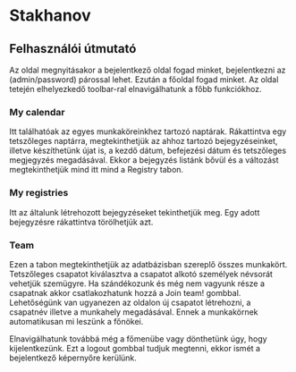 # Stakhanov

## Felhasználói útmutató

Az oldal megnyitásakor a bejelentkező oldal fogad minket, bejelentkezni az (admin/password) párossal lehet.
Ezután a főoldal fogad minket. Az oldal tetején elhelyezkedő toolbar-ral elnavigálhatunk a főbb funkciókhoz.

### My calendar

Itt találhatóak az egyes munkaköreinkhez tartozó naptárak. Rákattintva egy tetszőleges naptárra, megtekinthetjük az ahhoz tartozó bejegyzéseinket, illetve készíthetünk újat is, a kezdő dátum, befejezési dátum és tetszőleges megjegyzés megadásával. Ekkor a bejegyzés listánk bővül és a változást megtekinthetjük mind itt mind a Registry tabon.

### My registries

Itt az általunk létrehozott bejegyzéseket tekinthetjük meg. Egy adott bejegyzésre rákattintva törölhetjük azt.

### Team

Ezen a tabon megtekinthetjük az adatbázisban szereplő összes munkakört. Tetszőleges csapatot kiválasztva a csapatot alkotó személyek névsorát vehetjük szemügyre. Ha szándékozunk és még nem vagyunk része a csapatnak akkor csatlakozhatunk hozzá a Join team! gombbal. Lehetőségünk van ugyanezen az oldalon új csapatot létrehozni, a csapatnév illetve a munkahely megadásával. Ennek a munkakörnek automatikusan mi leszünk a főnökei.

Elnavigálhatunk továbbá még a főmenübe vagy dönthetünk úgy, hogy kijelentkezünk. Ezt a logout gombbal tudjuk megtenni, ekkor ismét a bejelentkező képernyőre kerülünk.
